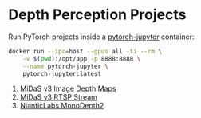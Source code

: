 # Depth Perception Projects

Run PyTorch projects inside a [pytorch-jupyter](https://github.com/mpolinowski/pytorch-jupyter) container:

```bash
docker run --ipc=host --gpus all -ti --rm \
    -v $(pwd):/opt/app -p 8888:8888 \
    --name pytorch-jupyter \
    pytorch-jupyter:latest
```

1. [MiDaS v3 Image Depth Maps](https://github.com/mpolinowski/monocular-depth-estimation/tree/master/01_MiDaS3_DPT_PyTorch_Hub_Images)
2. [MiDaS v3 RTSP Stream](https://github.com/mpolinowski/monocular-depth-estimation/tree/master/02_MiDaS3_DPT_PyTorch_Hub_RTSP)
3. [NianticLabs MonoDepth2](https://github.com/mpolinowski/monocular-depth-estimation/tree/master/03_NianticLabs_Monodepth2)
